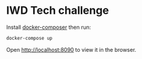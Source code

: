 IWD Tech challenge
==================

Install [docker-composer](https://docs.docker.com/compose/install/) then run:

```bash
docker-compose up
```

Open [http://localhost:8090](http://localhost:8090) to view it in the browser.
